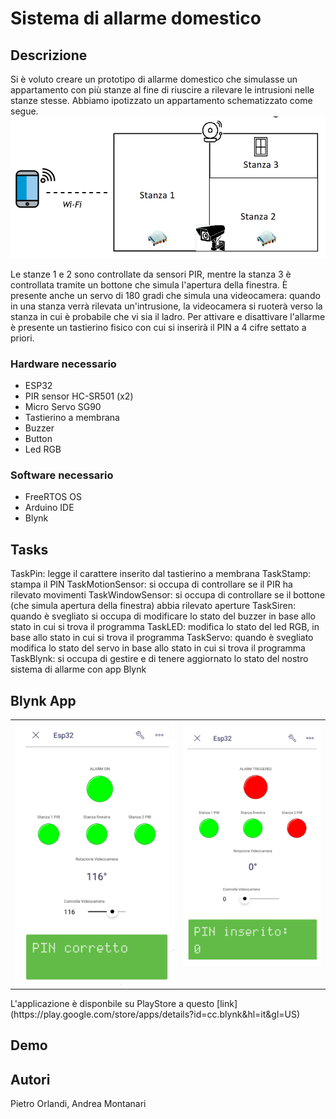 # Sistema di allarme domestico

## Descrizione
Si è voluto creare un prototipo di allarme domestico che simulasse un appartamento con più stanze al fine di riuscire a rilevare le intrusioni nelle stanze stesse.
Abbiamo ipotizzato un appartamento schematizzato come segue.
![Schema](./images/Schema.png)

Le stanze 1 e 2 sono controllate da sensori PIR, mentre la stanza 3 è controllata tramite un bottone che simula l'apertura della finestra.
È presente anche un servo di 180 gradi che simula una videocamera: quando in una stanza verrà rilevata un'intrusione, la videocamera si ruoterà verso la stanza in cui è probabile che vi sia il ladro.
Per attivare e disattivare l'allarme è presente un tastierino fisico con cui si inserirà il PIN a 4 cifre settato a priori.


### Hardware necessario

   - ESP32
   - PIR sensor HC-SR501 (x2)
   - Micro Servo SG90
   - Tastierino a membrana
   - Buzzer
   - Button
   - Led RGB
	
### Software necessario
   - FreeRTOS OS
   - Arduino IDE
   - Blynk 


## Tasks
TaskPin: legge il carattere inserito dal tastierino a membrana
TaskStamp: stampa il PIN
TaskMotionSensor: si occupa di controllare se il PIR ha rilevato movimenti
TaskWindowSensor: si occupa di controllare se il bottone (che simula apertura della finestra) abbia rilevato aperture
TaskSiren: quando è svegliato si occupa di modificare lo stato del buzzer in base allo stato in cui si trova il programma
TaskLED: modifica lo stato del led RGB, in base allo stato in cui si trova il programma
TaskServo: quando è svegliato modifica lo stato del servo in base allo stato in cui si trova il programma
TaskBlynk: si occupa di gestire e di tenere aggiornato lo stato del nostro sistema di allarme con app Blynk


## Blynk App

<table>
  <tr>
    <td valign="top"><img src="./images/Blynk_01.png"/></td>
    <td valign="top"><img src="./images/Blynk_02.png"/></td>
  </tr>
</table>
L'applicazione è disponbile su PlayStore a questo [link](https://play.google.com/store/apps/details?id=cc.blynk&hl=it&gl=US)


## Demo

## Autori

Pietro Orlandi, Andrea Montanari
